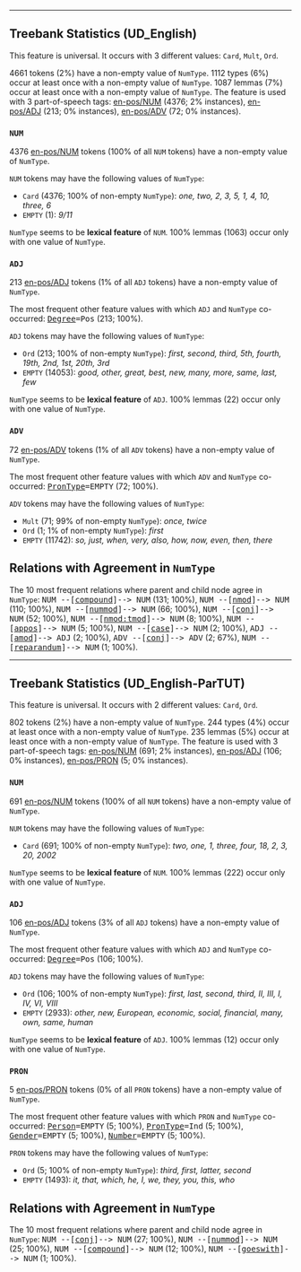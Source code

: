 

--------------------------------------------------------------------------------

## Treebank Statistics (UD_English)

This feature is universal.
It occurs with 3 different values: `Card`, `Mult`, `Ord`.

4661 tokens (2%) have a non-empty value of `NumType`.
1112 types (6%) occur at least once with a non-empty value of `NumType`.
1087 lemmas (7%) occur at least once with a non-empty value of `NumType`.
The feature is used with 3 part-of-speech tags: [en-pos/NUM]() (4376; 2% instances), [en-pos/ADJ]() (213; 0% instances), [en-pos/ADV]() (72; 0% instances).

### `NUM`

4376 [en-pos/NUM]() tokens (100% of all `NUM` tokens) have a non-empty value of `NumType`.

`NUM` tokens may have the following values of `NumType`:

* `Card` (4376; 100% of non-empty `NumType`): <em>one, two, 2, 3, 5, 1, 4, 10, three, 6</em>
* `EMPTY` (1): <em>9/11</em>

`NumType` seems to be **lexical feature** of `NUM`. 100% lemmas (1063) occur only with one value of `NumType`.

### `ADJ`

213 [en-pos/ADJ]() tokens (1% of all `ADJ` tokens) have a non-empty value of `NumType`.

The most frequent other feature values with which `ADJ` and `NumType` co-occurred: <tt><a href="Degree.html">Degree</a>=Pos</tt> (213; 100%).

`ADJ` tokens may have the following values of `NumType`:

* `Ord` (213; 100% of non-empty `NumType`): <em>first, second, third, 5th, fourth, 19th, 2nd, 1st, 20th, 3rd</em>
* `EMPTY` (14053): <em>good, other, great, best, new, many, more, same, last, few</em>

`NumType` seems to be **lexical feature** of `ADJ`. 100% lemmas (22) occur only with one value of `NumType`.

### `ADV`

72 [en-pos/ADV]() tokens (1% of all `ADV` tokens) have a non-empty value of `NumType`.

The most frequent other feature values with which `ADV` and `NumType` co-occurred: <tt><a href="PronType.html">PronType</a>=EMPTY</tt> (72; 100%).

`ADV` tokens may have the following values of `NumType`:

* `Mult` (71; 99% of non-empty `NumType`): <em>once, twice</em>
* `Ord` (1; 1% of non-empty `NumType`): <em>first</em>
* `EMPTY` (11742): <em>so, just, when, very, also, how, now, even, then, there</em>

## Relations with Agreement in `NumType`

The 10 most frequent relations where parent and child node agree in `NumType`:
<tt>NUM --[<a href="../dep/compound.html">compound</a>]--> NUM</tt> (131; 100%),
<tt>NUM --[<a href="../dep/nmod.html">nmod</a>]--> NUM</tt> (110; 100%),
<tt>NUM --[<a href="../dep/nummod.html">nummod</a>]--> NUM</tt> (66; 100%),
<tt>NUM --[<a href="../dep/conj.html">conj</a>]--> NUM</tt> (52; 100%),
<tt>NUM --[<a href="../dep/nmod:tmod.html">nmod:tmod</a>]--> NUM</tt> (8; 100%),
<tt>NUM --[<a href="../dep/appos.html">appos</a>]--> NUM</tt> (5; 100%),
<tt>NUM --[<a href="../dep/case.html">case</a>]--> NUM</tt> (2; 100%),
<tt>ADJ --[<a href="../dep/amod.html">amod</a>]--> ADJ</tt> (2; 100%),
<tt>ADV --[<a href="../dep/conj.html">conj</a>]--> ADV</tt> (2; 67%),
<tt>NUM --[<a href="../dep/reparandum.html">reparandum</a>]--> NUM</tt> (1; 100%).



--------------------------------------------------------------------------------

## Treebank Statistics (UD_English-ParTUT)

This feature is universal.
It occurs with 2 different values: `Card`, `Ord`.

802 tokens (2%) have a non-empty value of `NumType`.
244 types (4%) occur at least once with a non-empty value of `NumType`.
235 lemmas (5%) occur at least once with a non-empty value of `NumType`.
The feature is used with 3 part-of-speech tags: [en-pos/NUM]() (691; 2% instances), [en-pos/ADJ]() (106; 0% instances), [en-pos/PRON]() (5; 0% instances).

### `NUM`

691 [en-pos/NUM]() tokens (100% of all `NUM` tokens) have a non-empty value of `NumType`.

`NUM` tokens may have the following values of `NumType`:

* `Card` (691; 100% of non-empty `NumType`): <em>two, one, 1, three, four, 18, 2, 3, 20, 2002</em>

`NumType` seems to be **lexical feature** of `NUM`. 100% lemmas (222) occur only with one value of `NumType`.

### `ADJ`

106 [en-pos/ADJ]() tokens (3% of all `ADJ` tokens) have a non-empty value of `NumType`.

The most frequent other feature values with which `ADJ` and `NumType` co-occurred: <tt><a href="Degree.html">Degree</a>=Pos</tt> (106; 100%).

`ADJ` tokens may have the following values of `NumType`:

* `Ord` (106; 100% of non-empty `NumType`): <em>first, last, second, third, II, III, I, IV, VI, VIII</em>
* `EMPTY` (2933): <em>other, new, European, economic, social, financial, many, own, same, human</em>

`NumType` seems to be **lexical feature** of `ADJ`. 100% lemmas (12) occur only with one value of `NumType`.

### `PRON`

5 [en-pos/PRON]() tokens (0% of all `PRON` tokens) have a non-empty value of `NumType`.

The most frequent other feature values with which `PRON` and `NumType` co-occurred: <tt><a href="Person.html">Person</a>=EMPTY</tt> (5; 100%), <tt><a href="PronType.html">PronType</a>=Ind</tt> (5; 100%), <tt><a href="Gender.html">Gender</a>=EMPTY</tt> (5; 100%), <tt><a href="Number.html">Number</a>=EMPTY</tt> (5; 100%).

`PRON` tokens may have the following values of `NumType`:

* `Ord` (5; 100% of non-empty `NumType`): <em>third, first, latter, second</em>
* `EMPTY` (1493): <em>it, that, which, he, I, we, they, you, this, who</em>

## Relations with Agreement in `NumType`

The 10 most frequent relations where parent and child node agree in `NumType`:
<tt>NUM --[<a href="../dep/conj.html">conj</a>]--> NUM</tt> (27; 100%),
<tt>NUM --[<a href="../dep/nummod.html">nummod</a>]--> NUM</tt> (25; 100%),
<tt>NUM --[<a href="../dep/compound.html">compound</a>]--> NUM</tt> (12; 100%),
<tt>NUM --[<a href="../dep/goeswith.html">goeswith</a>]--> NUM</tt> (1; 100%).

